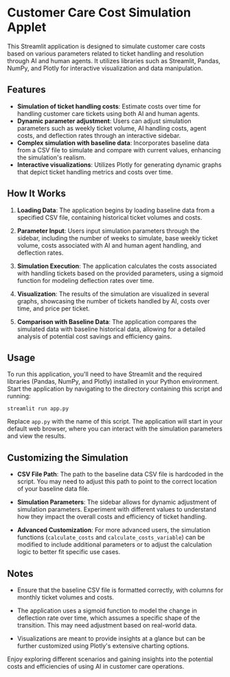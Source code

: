 # Customer Care Cost Simulation Applet

This Streamlit application is designed to simulate customer care costs based on various parameters related to ticket handling and resolution through AI and human agents. It utilizes libraries such as Streamlit, Pandas, NumPy, and Plotly for interactive visualization and data manipulation.

## Features

- **Simulation of ticket handling costs**: Estimate costs over time for handling customer care tickets using both AI and human agents.
- **Dynamic parameter adjustment**: Users can adjust simulation parameters such as weekly ticket volume, AI handling costs, agent costs, and deflection rates through an interactive sidebar.
- **Complex simulation with baseline data**: Incorporates baseline data from a CSV file to simulate and compare with current values, enhancing the simulation's realism.
- **Interactive visualizations**: Utilizes Plotly for generating dynamic graphs that depict ticket handling metrics and costs over time.

## How It Works

1. **Loading Data**: The application begins by loading baseline data from a specified CSV file, containing historical ticket volumes and costs.

2. **Parameter Input**: Users input simulation parameters through the sidebar, including the number of weeks to simulate, base weekly ticket volume, costs associated with AI and human agent handling, and deflection rates.

3. **Simulation Execution**: The application calculates the costs associated with handling tickets based on the provided parameters, using a sigmoid function for modeling deflection rates over time.

4. **Visualization**: The results of the simulation are visualized in several graphs, showcasing the number of tickets handled by AI, costs over time, and price per ticket.

5. **Comparison with Baseline Data**: The application compares the simulated data with baseline historical data, allowing for a detailed analysis of potential cost savings and efficiency gains.

## Usage

To run this application, you'll need to have Streamlit and the required libraries (Pandas, NumPy, and Plotly) installed in your Python environment. Start the application by navigating to the directory containing this script and running:

```shell
streamlit run app.py
```

Replace `app.py` with the name of this script. The application will start in your default web browser, where you can interact with the simulation parameters and view the results.

## Customizing the Simulation

- **CSV File Path**: The path to the baseline data CSV file is hardcoded in the script. You may need to adjust this path to point to the correct location of your baseline data file.

- **Simulation Parameters**: The sidebar allows for dynamic adjustment of simulation parameters. Experiment with different values to understand how they impact the overall costs and efficiency of ticket handling.

- **Advanced Customization**: For more advanced users, the simulation functions (`calculate_costs` and `calculate_costs_variable`) can be modified to include additional parameters or to adjust the calculation logic to better fit specific use cases.

## Notes

- Ensure that the baseline CSV file is formatted correctly, with columns for monthly ticket volumes and costs.

- The application uses a sigmoid function to model the change in deflection rate over time, which assumes a specific shape of the transition. This may need adjustment based on real-world data.

- Visualizations are meant to provide insights at a glance but can be further customized using Plotly's extensive charting options.

Enjoy exploring different scenarios and gaining insights into the potential costs and efficiencies of using AI in customer care operations.
